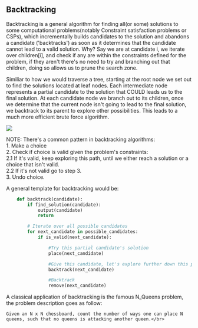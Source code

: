 ## Backtracking

Backtracking is a general algorithm for finding all(or some) solutions to some computational problems(notably Constraint satisfaction problems or CSPs), which incrementally builds candidates to the solution and abandons a candidate ('backtracks') as soon as it determines that the candidate cannot lead to a valid solution. Why? Say we are at candidate i, we iterate over children[i], and check if any are within the constraints defined for the problem, if they aren't there's no need to try and branching out that children, doing so allows us to prune the search zone.

Similiar to how we would traverse a tree, starting at the root node we set out to find the solutions located at leaf nodes. Each intermediate node represents a partial candidate to the solution that COULD leads us to the final solution. At each candidate node we branch out to its children, once we determine that the current node isn't going to lead to the final solution, we backtrack to its parent to explore other possibilities. This leads to a much more efficient brute force algorithm.

![](https://github.com/m-xyz/AOC_2022/blob/main/backtracking/backtracking.png)</br>


NOTE: There's a common pattern in backtracking algorithms:</br>
    1. Make a choice</br>
    2. Check if choice is valid given the problem's constraints:</br>
        2.1 If it's valid, keep exploring this path, until we either reach a solution or a choice that isn't valid.</br>
        2.2 If it's not valid go to step 3.</br>
    3. Undo choice.</br>

A general template for backtracking would be:

```python
    def backtrack(candidate):
        if find_solution(candidate):
            output(candidate)
            return

        # Iterate over all possible candidates
        for next_candidate in possible_candidates:
            if is_valid(next_candidate):

                #Try this partial candidate's solution
                place(next_candidate)

                #Give this candidate, let's explore further down this path
                backtrack(next_candidate)

                #Backtrack
                remove(next_candidate)
```

A classical application of backtracking is the famous N_Queens problem, the problem description goes as follow:

    Given an N x N chessboard, count the number of ways one can place N queens, such that no queens is attacking another queen.</br>

